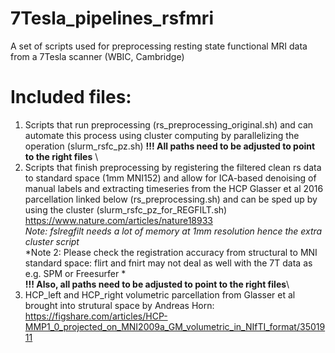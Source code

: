 # 7Tesla_pipelines_rsfmri
A set of scripts used for preprocessing resting state functional MRI data from a 7Tesla scanner (WBIC, Cambridge)

# Included files:
  1. Scripts that run preprocessing (rs_preprocessing_original.sh) and can automate this process using cluster computing by parallelizing the operation (slurm_rsfc_pz.sh) 
   **!!! All paths need to be adjusted to point to the right files** \
  2. Scripts that finish preprocessing by registering the filtered clean rs data to standard space (1mm MNI152) and allow for ICA-based denoising of manual labels and extracting timeseries from the HCP Glasser et al 2016 parcellation linked below (rs_preprocessing.sh) and can be sped up by using the cluster (slurm_rsfc_pz_for_REGFILT.sh)\
  https://www.nature.com/articles/nature18933 \
  *Note: fslregfilt needs a lot of memory at 1mm resolution hence the extra cluster script*\
  *Note 2: Please check the registration accuracy from structural to MNI standard space: flirt and fnirt may not deal as well with the 7T data as e.g. SPM or Freesurfer *\
  **!!! Also, all paths need to be adjusted to point to the right files**\ 
  3. HCP_left and HCP_right volumetric parcellation from Glasser et al brought into strutural space by Andreas Horn:\
  https://figshare.com/articles/HCP-MMP1_0_projected_on_MNI2009a_GM_volumetric_in_NIfTI_format/3501911
